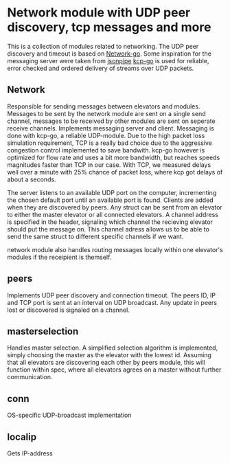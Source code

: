 Network module with UDP peer discovery, tcp messages and more
==========================================

This is a collection of modules related to networking. 
The UDP peer discovery and timeout is based on [Network-go](https://github.com/TTK4145/Network-go).
Some inspiration for the messaging server were taken from [jsonpipe](https://github.com/Itoxi-zz/jsonpipe)
[kcp-go](https://pkg.go.dev/github.com/xtaci/kcp-go) is used for reliable, error checked and ordered delivery of streams over UDP packets. 

Network
--------
Responsible for sending messages between elevators and modules. Messages to be sent by the network module are sent on a single send channel, messages to be received by other modules are sent on seperate receive channels. 
Implements messaging server and client. Messaging is done with kcp-go, a reliable UDP-module. Due to the high packet loss simulation requirement, TCP is a really bad choice due to the aggressive congestion control implemented to save bandwith. kcp-go however is optimized for flow rate and uses a bit more bandwidth, but reaches speeds magnitudes faster than TCP in our case. With TCP, we measured delays well over a minute with 25% chance of packet loss, where kcp got delays of about a seconds. 

The server listens to an available UDP port on the computer, incrementing the chosen default port until an available port is found. Clients are added when they are discovered by peers. Any struct can be sent from an elevator to either the master elevator or all connected elevators. A channel address is specified in the header, signaling which channel the recieving elevator should put the message on. This channel adress allows us to be able to send the same struct to different specific channels if we want. 

network module also handles routing messages locally within one elevator's modules if the receipient is themself. 

peers
--------

Implements UDP peer discovery and connection timeout. The peers ID, IP and TCP port is sent at an interval on UDP broadcast. Any update in peers lost or discovered is signaled on a channel. 



masterselection
--------
Handles master selection. A simplified selection algorithm is implemented, simply choosing the master as the elevator with the lowest id. Assuming that all elevators are discovering each other by peers module, this will function within spec, where all elevators agrees on a master without further communication.

conn
--------
OS-specific UDP-broadcast implementation

localip
--------
Gets IP-address
